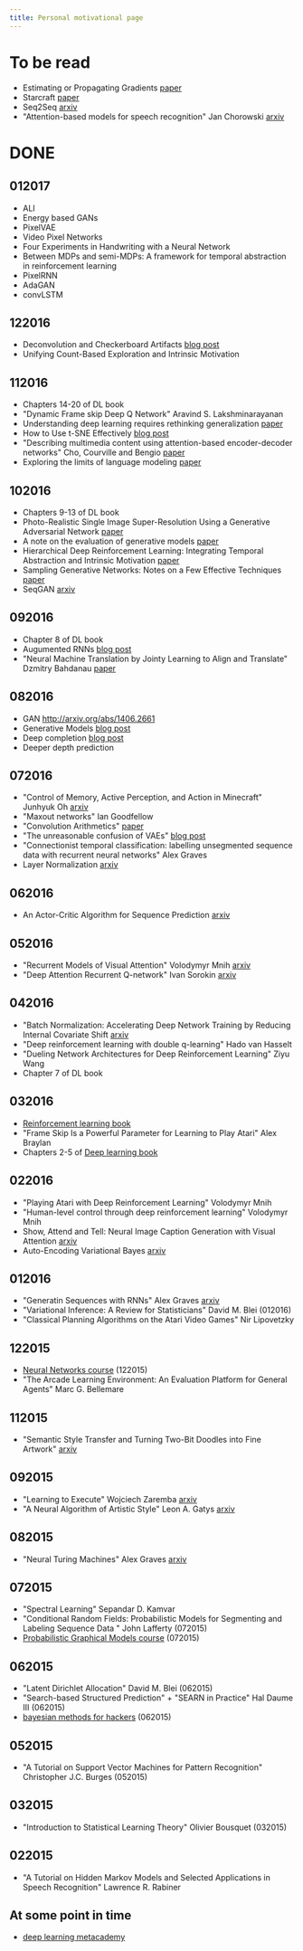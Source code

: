 ```yaml
---
title: Personal motivational page
---
```

# To be read
- Estimating or Propagating Gradients [paper](https://arxiv.org/pdf/1308.3432.pdf)
- Starcraft [paper](http://arxiv.org/abs/1609.02993)
- Seq2Seq [arxiv](http://arxiv.org/pdf/1409.3215.pdf)
- "Attention-based models for speech recognition" Jan Chorowski [arxiv](http://arxiv.org/pdf/1506.07503v1.pdf)

# DONE

## 012017
- ALI
- Energy based GANs
- PixelVAE
- Video Pixel Networks
- Four Experiments in Handwriting with a Neural Network
- Between MDPs and semi-MDPs: A framework for temporal abstraction in reinforcement learning
- PixelRNN
- AdaGAN
- convLSTM


## 122016
- Deconvolution and Checkerboard Artifacts [blog post](http://distill.pub/2016/deconv-checkerboard/)
- Unifying Count-Based Exploration and Intrinsic Motivation

## 112016
- Chapters 14-20 of DL book
- "Dynamic Frame skip Deep Q Network" Aravind S. Lakshminarayanan
- Understanding deep learning requires rethinking generalization [paper](https://128.84.21.199/pdf/1611.03530.pdf)
- How to Use t-SNE Effectively [blog post](http://distill.pub/2016/misread-tsne/)
- "Describing multimedia content using attention-based encoder-decoder networks" Cho, Courville and Bengio [paper](http://arxiv.org/abs/1507.01053)
- Exploring the limits of language modeling [paper](https://arxiv.org/abs/1602.02410edited)

## 102016
- Chapters 9-13 of DL book
- Photo-Realistic Single Image Super-Resolution Using a Generative Adversarial Network [paper](https://arxiv.org/abs/1609.04802)
- A note on the evaluation of generative models [paper](https://arxiv.org/abs/1511.01844)
- Hierarchical Deep Reinforcement Learning: Integrating Temporal Abstraction and Intrinsic Motivation [paper](https://arxiv.org/abs/1604.06057)
- Sampling Generative Networks: Notes on a Few Effective Techniques [paper](https://arxiv.org/abs/1609.04468)
- SeqGAN [arxiv](https://arxiv.org/pdf/1609.05473v2.pdf)

## 092016
- Chapter 8 of DL book
- Augumented RNNs [blog post](http://distill.pub/2016/augmented-rnns/)
- "Neural Machine Translation by Jointy Learning to Align and Translate" Dzmitry Bahdanau [paper](https://arxiv.org/abs/1409.0473)

## 082016
- GAN http://arxiv.org/abs/1406.2661
- Generative Models [blog post](https://openai.com/blog/generative-models)
- Deep completion [blog post](http://bamos.github.io/2016/08/09/deep-completion/)
- Deeper depth prediction 

## 072016
- "Control of Memory, Active Perception, and Action in Minecraft" Junhyuk Oh [arxiv](https://arxiv.org/pdf/1605.09128.pdf)
- "Maxout networks" Ian Goodfellow
- "Convolution Arithmetics" [paper](https://arxiv.org/pdf/1603.07285v1.pdf)
- "The unreasonable confusion of VAEs" [blog post](https://jaan.io/unreasonable-confusion/)
- "Connectionist temporal classification: labelling unsegmented sequence data with recurrent neural networks" Alex Graves
- Layer Normalization [arxiv](https://arxiv.org/abs/1607.06450)

## 062016
- An Actor-Critic Algorithm for Sequence Prediction [arxiv](http://arxiv.org/abs/1607.07086)

## 052016
- "Recurrent Models of Visual Attention" Volodymyr Mnih [arxiv](http://papers.nips.cc/paper/5542-recurrent-models-of-visual-attention.pdf)
- "Deep Attention Recurrent Q-network" Ivan Sorokin [arxiv](https://arxiv.org/abs/1512.01693)

## 042016
- "Batch Normalization: Accelerating Deep Network Training by Reducing Internal Covariate Shift [arxiv](http://arxiv.org/abs/1502.03167)
- "Deep reinforcement learning with double q-learning" Hado van Hasselt
- "Dueling Network Architectures for Deep Reinforcement Learning" Ziyu Wang
- Chapter 7 of DL book

## 032016
- [Reinforcement learning book](https://webdocs.cs.ualberta.ca/~sutton/book/the-book.html)
- "Frame Skip Is a Powerful Parameter for Learning to Play Atari" Alex Braylan
- Chapters 2-5 of [Deep learning book](http://deeplearningbook.org)

## 022016
- "Playing Atari with Deep Reinforcement Learning" Volodymyr Mnih
- "Human-level control through deep reinforcement learning" Volodymyr Mnih
- Show, Attend and Tell: Neural Image Caption Generation with Visual Attention [arxiv](http://arxiv.org/abs/1502.03044)
- Auto-Encoding Variational Bayes [arxiv](https://arxiv.org/abs/1312.6114)

## 012016
- "Generatin Sequences with RNNs" Alex Graves [arxiv](http://arxiv.org/pdf/1308.0850v5.pdf)
- "Variational Inference: A Review for Statisticians" David M. Blei (012016)
- "Classical Planning Algorithms on the Atari Video Games" Nir Lipovetzky

## 122015
- [Neural Networks course](https://class.coursera.org/neuralnets-2012-001/lecture) (122015)
- "The Arcade Learning Environment: An Evaluation Platform for General Agents" Marc G. Bellemare

## 112015
- "Semantic Style Transfer and Turning Two-Bit Doodles into Fine Artwork" [arxiv](http://arxiv.org/pdf/1603.01768v1.pdf)

## 092015
- "Learning to Execute" Wojciech Zaremba [arxiv](http://arxiv.org/pdf/1410.4615v2.pdf)
- "A Neural Algorithm of Artistic Style" Leon A. Gatys [arxiv](http://arxiv.org/pdf/1508.06576v2.pdf)

## 082015
- "Neural Turing Machines" Alex Graves [arxiv](http://arxiv.org/pdf/1410.5401v2.pdf)

## 072015
- "Spectral Learning" Sepandar D. Kamvar 
- "Conditional Random Fields: Probabilistic Models for Segmenting and Labeling Sequence Data " John Lafferty (072015)
- [Probabilistic Graphical Models course](https://class.coursera.org/pgm-003/lecture) (072015)

## 062015
- "Latent Dirichlet Allocation" David M. Blei (062015)
- "Search-based Structured Prediction" + "SEARN in Practice" Hal Daume III (062015)
- [bayesian methods for hackers](http://camdavidsonpilon.github.io/Probabilistic-Programming-and-Bayesian-Methods-for-Hackers/#contents) (062015)

## 052015
- "A Tutorial on Support Vector Machines for Pattern Recognition" Christopher J.C. Burges (052015)

## 032015
- "Introduction to Statistical Learning Theory" Olivier Bousquet (032015)

## 022015
- "A Tutorial on Hidden Markov Models and Selected Applications in Speech Recognition" Lawrence R. Rabiner

## At some point in time
- [deep learning metacademy](https://www.metacademy.org/roadmaps/rgrosse/deep_learning)

